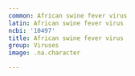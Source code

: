 ```yaml
---
common: African swine fever virus
latin: African swine fever virus
ncbi: '10497'
title: African swine fever virus
group: Viruses
image: .na.character

---
```


